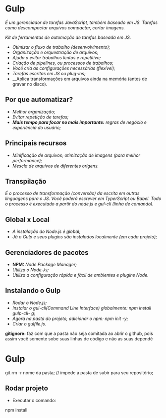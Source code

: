 # Gulp

_É um gerenciador de tarefas JavaScript, também baseado em JS. Tarefas como descompactar arquivos compactar, cortar imagens._

_Kit de ferramentas de automação de tarefas baseada em JS._

- _Otimizar o fluxo de trabalho (desenvolvimento);_
- _Organização e orquestração de arquivos;_
- _Ajuda a evitar trabalhos lentos e repetitivo;_
- _Criação de pipelines, ou processos de trabalhos;_
- _Você cria as configurações necessárias (flexível);_
- _Tarefas escritas em JS ou plug-ins;_
- __Aplica transformações em arquivos ainda na memória (antes de gravar no disco).

## Por que automatizar?

- _Melhor organização;_
- _Evitar repetição de tarefas;_
- _**Mais tempo para focar no mais importante:** regras de negócio e experiência do usuário;_

## Principais recursos

- _Minificação de arquivos;_
  _otimização de imagens (para melhor performance);_
- _Mescla de arquivos de diferentes origens._

## Transpilação

_É o processo de transformação (conversão) da escrita em outras linguagens para o JS. Você poderá escrever em TyperScript ou Babel. Todo o processo é executado a partir do node.js e gul-cli (linha de comando)._

## Global x Local

- _A instalação do Node.js é global;_
- _Já o Gulp e seus plugins são instalados localmente (em cada projeto);_

## Gerenciadores de pacotes

- **NPM:** _Node Package Manager;_
- _Utiliza o Node.Js;_
- _Utiliza a configuração rápida e fácil de ambientes e plugins Node._

## Instalando o Gulp

- _Rodar o Node.js;_
- _Instalar o gul-cli(Command Line Interface) globalmente: npm install gulp-cli- g;_
- _Agora na pasta do projeto, adicionar o npm: npm init -y;_
- _Criar o gulfile.js._

**gitignore:** faz com que a pasta não seja comitada ao abrir o github, pois assim você somente sobe suas linhas de código e não as suas dependê
# Gulp
git rm -r nome da pasta; // impede a pasta de subir para seu repositório;

## Rodar projeto
- Executar o comando:

npm install 
